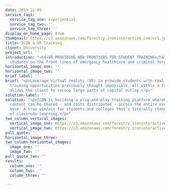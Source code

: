 ```yaml
---
date: 2019-12-05
service_tags:
  service_tag_one: experiential
  service_tag_two: ''
  service_tag_three: ''
display_on_home_page: true
thumbnail: https://s3.amazonaws.com/forestry.iconinteractive.com/vr1.jpg
title: ICON & VR Training
client: University
project_url: ''
introduction: "<h4>VR PROVIDING NEW FRONTIERS FOR STUDENT TRAINING</h4><p>ICON puts
  students on the front lines of emergency healthcare and criminal forensics.</p>"
horizontal_image_one: ''
horizontal_image_two: ''
brief_label: ''
brief: "<p>Leverage virtual reality (VR) to provide students with real-world hands-on
  training opportunities previously thought impossible, all within a framework that
  allows the client to recoup large parts of capital outlay.</p>"
solution_label: ''
solution: "<p>ICON is building a plug-and-play training platform whereby new coursework
  content can be shared - and costs distributed - across the entire eventual user
  base. A true win/win for students and colleges that's literally changing the landscape
  of classroom learning.</p>"
two_column_vertical_images:
  vertical_image_one: https://s3.amazonaws.com/forestry.iconinteractive.com/vr2.jpg
  vertical_image_two: https://s3.amazonaws.com/forestry.iconinteractive.com/vr3.jpg
pull_quote: ''
horizontal_image_three: ''
two_column_horizontal_images:
  image_one: ''
  image_two: ''
pull_quote_two: ''
results:
  column_one: ''
  column_two: ''
  column_three: ''

---
```

